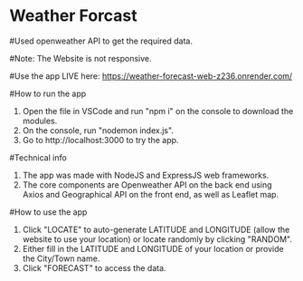 # Weather Forcast

#Used openweather API to get the required data.

#Note: The Website is not responsive.

#Use the app LIVE here: https://weather-forecast-web-z236.onrender.com/

#How to run the app
1. Open the file in VSCode and run "npm i" on the console to download the modules.
2. On the console, run "nodemon index.js".
3. Go to http://localhost:3000 to try the app.

#Technical info
1. The app was made with NodeJS and ExpressJS web frameworks.
2. The core components are Openweather API on the back end using Axios and Geographical API on the front end, as well as Leaflet map.

#How to use the app
1. Click "LOCATE" to auto-generate LATITUDE and LONGITUDE (allow the website to use your location) or locate randomly by clicking "RANDOM".
2. Either fill in the LATITUDE and LONGITUDE of your location or provide the City/Town name.
3. Click "FORECAST" to access the data.
